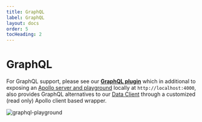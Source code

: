 ```yaml
---
title: GraphQL
label: GraphQL
layout: docs
order: 5
tocHeading: 2
---
```


# GraphQL

For GraphQL support, please see our [**GraphQL plugin**](https://github.com/ProjectEvergreen/greenwood/tree/master/packages/plugin-graphql) which in additional to exposing an [Apollo server and playground](https://www.apollographql.com/docs/apollo-server/) locally at `http://localhost:4000`, also provides GraphQL alternatives to our [Data Client](/docs/content-as-data/data-client/) through a customized (read only) Apollo client based wrapper.

![graphql-playground](/assets/docs/graphql-playground.png)
